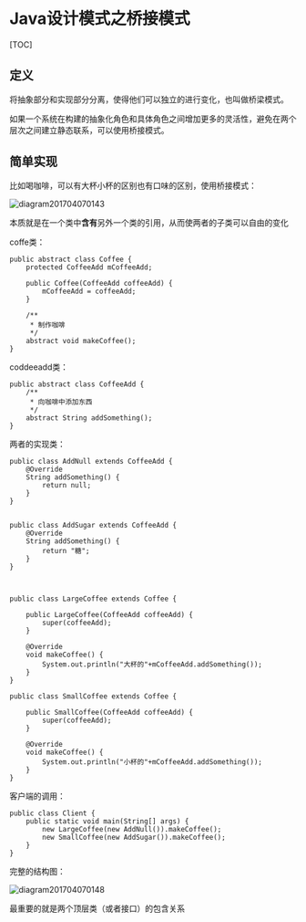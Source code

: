 # Java设计模式之桥接模式

[TOC]

## 定义

将抽象部分和实现部分分离，使得他们可以独立的进行变化，也叫做桥梁模式。

如果一个系统在构建的抽象化角色和具体角色之间增加更多的灵活性，避免在两个层次之间建立静态联系，可以使用桥接模式。

## 简单实现

比如喝咖啡，可以有大杯小杯的区别也有口味的区别，使用桥接模式：

![diagram201704070143](http://oaxelf1sk.bkt.clouddn.com/diagram201704070143.png)

本质就是在一个类中**含有**另外一个类的引用，从而使两者的子类可以自由的变化

coffe类：

```
public abstract class Coffee {
    protected CoffeeAdd mCoffeeAdd;

    public Coffee(CoffeeAdd coffeeAdd) {
        mCoffeeAdd = coffeeAdd;
    }

    /**
     * 制作咖啡
     */
    abstract void makeCoffee();
}
```

coddeeadd类：

```
public abstract class CoffeeAdd {
    /**
     * 向咖啡中添加东西
     */
    abstract String addSomething();
}
```

两者的实现类：

```
public class AddNull extends CoffeeAdd {
    @Override
    String addSomething() {
        return null;
    }
}


public class AddSugar extends CoffeeAdd {
    @Override
    String addSomething() {
        return "糖";
    }
}



public class LargeCoffee extends Coffee {

    public LargeCoffee(CoffeeAdd coffeeAdd) {
        super(coffeeAdd);
    }

    @Override
    void makeCoffee() {
        System.out.println("大杯的"+mCoffeeAdd.addSomething());
    }
}

public class SmallCoffee extends Coffee {

    public SmallCoffee(CoffeeAdd coffeeAdd) {
        super(coffeeAdd);
    }

    @Override
    void makeCoffee() {
        System.out.println("小杯的"+mCoffeeAdd.addSomething());
    }
}
```

客户端的调用：

```
public class Client {
    public static void main(String[] args) {
        new LargeCoffee(new AddNull()).makeCoffee();
        new SmallCoffee(new AddSugar()).makeCoffee();
    }
}
```

完整的结构图：

![diagram201704070148](http://oaxelf1sk.bkt.clouddn.com/diagram201704070148.png)

最重要的就是两个顶层类（或者接口）的包含关系
